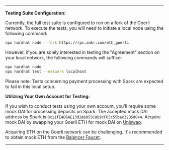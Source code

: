 ---

**Testing Suite Configuration:**

Currently, the full test suite is configured to run on a fork of the Goerli network. To execute the tests, you will need to initiate a local node using the following command:

```bash
npx hardhat node --fork https://rpc.ankr.com/eth_goerli
```

However, if you are solely interested in testing the "Agreement" section on your local network, the following commands will suffice:

```bash
npx hardhat node
npx hardhat test --network localhost
```

Please note: Tests concerning payment processing with Spark are expected to fail in this local setup.

**Utilizing Your Own Account for Testing:**

If you wish to conduct tests using your own account, you'll require some mock DAI for processing deposits on Spark. The accepted mock DAI address by Spark is `0x11fE4B6AE13d2a6055C8D9cF65c55bac32B5d844`. Acquire mock DAI by swapping your Goerli ETH for mock DAI on [Uniswap](https://app.uniswap.org/swap).

Acquiring ETH on the Goerli network can be challenging. It's recommended to obtain mock ETH from the [Balancer Faucet](https://app.balancer.fi/#/goerli/faucet).

---